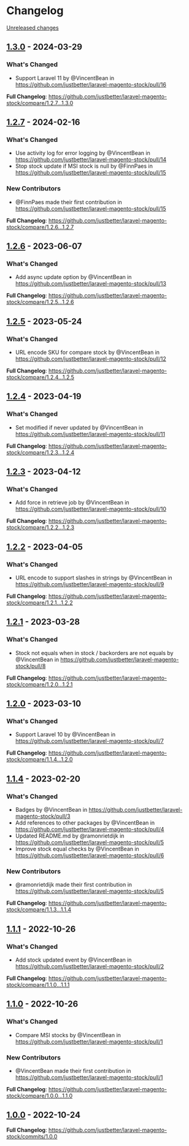 # Changelog 

[Unreleased changes](https://github.com/justbetter/laravel-magento-stock/compare/1.3.0...main)
## [1.3.0](https://github.com/justbetter/laravel-magento-stock/releases/tag/1.3.0) - 2024-03-29

### What's Changed
* Support Laravel 11 by @VincentBean in https://github.com/justbetter/laravel-magento-stock/pull/16


**Full Changelog**: https://github.com/justbetter/laravel-magento-stock/compare/1.2.7...1.3.0

## [1.2.7](https://github.com/justbetter/laravel-magento-stock/releases/tag/1.2.7) - 2024-02-16

### What's Changed
* Use activity log for error logging by @VincentBean in https://github.com/justbetter/laravel-magento-stock/pull/14
* Stop stock update if MSI stock is null by @FinnPaes in https://github.com/justbetter/laravel-magento-stock/pull/15

### New Contributors
* @FinnPaes made their first contribution in https://github.com/justbetter/laravel-magento-stock/pull/15

**Full Changelog**: https://github.com/justbetter/laravel-magento-stock/compare/1.2.6...1.2.7

## [1.2.6](https://github.com/justbetter/laravel-magento-stock/releases/tag/1.2.6) - 2023-06-07

### What's Changed
* Add async update option by @VincentBean in https://github.com/justbetter/laravel-magento-stock/pull/13


**Full Changelog**: https://github.com/justbetter/laravel-magento-stock/compare/1.2.5...1.2.6

## [1.2.5](https://github.com/justbetter/laravel-magento-stock/releases/tag/1.2.5) - 2023-05-24

### What's Changed
* URL encode SKU for compare stock by @VincentBean in https://github.com/justbetter/laravel-magento-stock/pull/12


**Full Changelog**: https://github.com/justbetter/laravel-magento-stock/compare/1.2.4...1.2.5

## [1.2.4](https://github.com/justbetter/laravel-magento-stock/releases/tag/1.2.4) - 2023-04-19

### What's Changed
* Set modified if never updated by @VincentBean in https://github.com/justbetter/laravel-magento-stock/pull/11


**Full Changelog**: https://github.com/justbetter/laravel-magento-stock/compare/1.2.3...1.2.4

## [1.2.3](https://github.com/justbetter/laravel-magento-stock/releases/tag/1.2.3) - 2023-04-12

### What's Changed
* Add force in retrieve job by @VincentBean in https://github.com/justbetter/laravel-magento-stock/pull/10


**Full Changelog**: https://github.com/justbetter/laravel-magento-stock/compare/1.2.2...1.2.3

## [1.2.2](https://github.com/justbetter/laravel-magento-stock/releases/tag/1.2.2) - 2023-04-05

### What's Changed
* URL encode to support slashes in strings by @VincentBean in https://github.com/justbetter/laravel-magento-stock/pull/9


**Full Changelog**: https://github.com/justbetter/laravel-magento-stock/compare/1.2.1...1.2.2

## [1.2.1](https://github.com/justbetter/laravel-magento-stock/releases/tag/1.2.1) - 2023-03-28

### What's Changed
* Stock not equals when in stock / backorders are not equals by @VincentBean in https://github.com/justbetter/laravel-magento-stock/pull/8


**Full Changelog**: https://github.com/justbetter/laravel-magento-stock/compare/1.2.0...1.2.1

## [1.2.0](https://github.com/justbetter/laravel-magento-stock/releases/tag/1.2.0) - 2023-03-10

### What's Changed
* Support Laravel 10 by @VincentBean in https://github.com/justbetter/laravel-magento-stock/pull/7


**Full Changelog**: https://github.com/justbetter/laravel-magento-stock/compare/1.1.4...1.2.0

## [1.1.4](https://github.com/justbetter/laravel-magento-stock/releases/tag/1.1.4) - 2023-02-20

### What's Changed
* Badges by @VincentBean in https://github.com/justbetter/laravel-magento-stock/pull/3
* Add references to other packages by @VincentBean in https://github.com/justbetter/laravel-magento-stock/pull/4
* Updated README.md by @ramonrietdijk in https://github.com/justbetter/laravel-magento-stock/pull/5
* Improve stock equal checks by @VincentBean in https://github.com/justbetter/laravel-magento-stock/pull/6

### New Contributors
* @ramonrietdijk made their first contribution in https://github.com/justbetter/laravel-magento-stock/pull/5

**Full Changelog**: https://github.com/justbetter/laravel-magento-stock/compare/1.1.3...1.1.4

## [1.1.1](https://github.com/justbetter/laravel-magento-stock/releases/tag/1.1.1) - 2022-10-26

### What's Changed
* Add stock updated event by @VincentBean in https://github.com/justbetter/laravel-magento-stock/pull/2


**Full Changelog**: https://github.com/justbetter/laravel-magento-stock/compare/1.1.0...1.1.1

## [1.1.0](https://github.com/justbetter/laravel-magento-stock/releases/tag/1.1.0) - 2022-10-26

### What's Changed
* Compare MSI stocks by @VincentBean in https://github.com/justbetter/laravel-magento-stock/pull/1

### New Contributors
* @VincentBean made their first contribution in https://github.com/justbetter/laravel-magento-stock/pull/1

**Full Changelog**: https://github.com/justbetter/laravel-magento-stock/compare/1.0.0...1.1.0

## [1.0.0](https://github.com/justbetter/laravel-magento-stock/releases/tag/1.0.0) - 2022-10-24

**Full Changelog**: https://github.com/justbetter/laravel-magento-stock/commits/1.0.0

